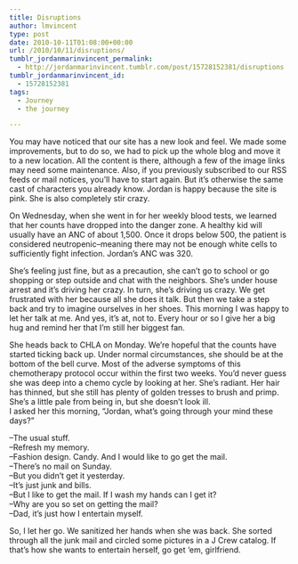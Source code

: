 ```yaml
---
title: Disruptions
author: lmvincent
type: post
date: 2010-10-11T01:08:00+00:00
url: /2010/10/11/disruptions/
tumblr_jordanmarinvincent_permalink:
  - http://jordanmarinvincent.tumblr.com/post/15728152381/disruptions
tumblr_jordanmarinvincent_id:
  - 15728152381
tags:
  - Journey
  - the journey

---
```

You may have noticed that our site has a new look and feel. We made some improvements, but to do so, we had to pick up the whole blog and move it to a new location. All the content is there, although a few of the image links may need some maintenance. Also, if you previously subscribed to our RSS feeds or mail notices, you&rsquo;ll have to start again. But it&rsquo;s otherwise the same cast of characters you already know. Jordan is happy because the site is pink. She is also completely stir crazy.

On Wednesday, when she went in for her weekly blood tests, we learned that her counts have dropped into the danger zone. A healthy kid will usually have an ANC of about 1,500. Once it drops below 500, the patient is considered neutropenic&ndash;meaning there may not be enough white cells to sufficiently fight infection. Jordan&rsquo;s ANC was 320.

She&rsquo;s feeling just fine, but as a precaution, she can&rsquo;t go to school or go shopping or step outside and chat with the neighbors. She&rsquo;s under house arrest and it&rsquo;s driving her crazy. In turn, she&rsquo;s driving us crazy. We get frustrated with her because all she does it talk. But then we take a step back and try to imagine ourselves in her shoes. This morning I was happy to let her talk at me. And yes, it&rsquo;s at, not to. Every hour or so I give her a big hug and remind her that I&rsquo;m still her biggest fan.

She heads back to CHLA on Monday. We&rsquo;re hopeful that the counts have started ticking back up. Under normal circumstances, she should be at the bottom of the bell curve. Most of the adverse symptoms of this chemotherapy protocol occur within the first two weeks. You&rsquo;d never guess she was deep into a chemo cycle by looking at her. She&rsquo;s radiant. Her hair has thinned, but she still has plenty of golden tresses to brush and primp. She&rsquo;s a little pale from being in, but she doesn&rsquo;t look ill.  
I asked her this morning, &ldquo;Jordan, what&rsquo;s going through your mind these days?&rdquo;

&ndash;The usual stuff.  
&ndash;Refresh my memory.  
&ndash;Fashion design. Candy. And I would like to go get the mail.  
&ndash;There&rsquo;s no mail on Sunday.  
&ndash;But you didn&rsquo;t get it yesterday.  
&ndash;It&rsquo;s just junk and bills.  
&ndash;But I like to get the mail. If I wash my hands can I get it?  
&ndash;Why are you so set on getting the mail?  
&ndash;Dad, it&rsquo;s just how I entertain myself.

So, I let her go. We sanitized her hands when she was back. She sorted through all the junk mail and circled some pictures in a J Crew catalog. If that&rsquo;s how she wants to entertain herself, go get &lsquo;em, girlfriend.

<div class="blogger-post-footer">
  <img loading="lazy" width="1" height="1" src="https://blogger.googleusercontent.com/tracker/9039099668816362935-8165269706607906793?l=jordansjourney2.blogspot.com" alt="" />
</div>